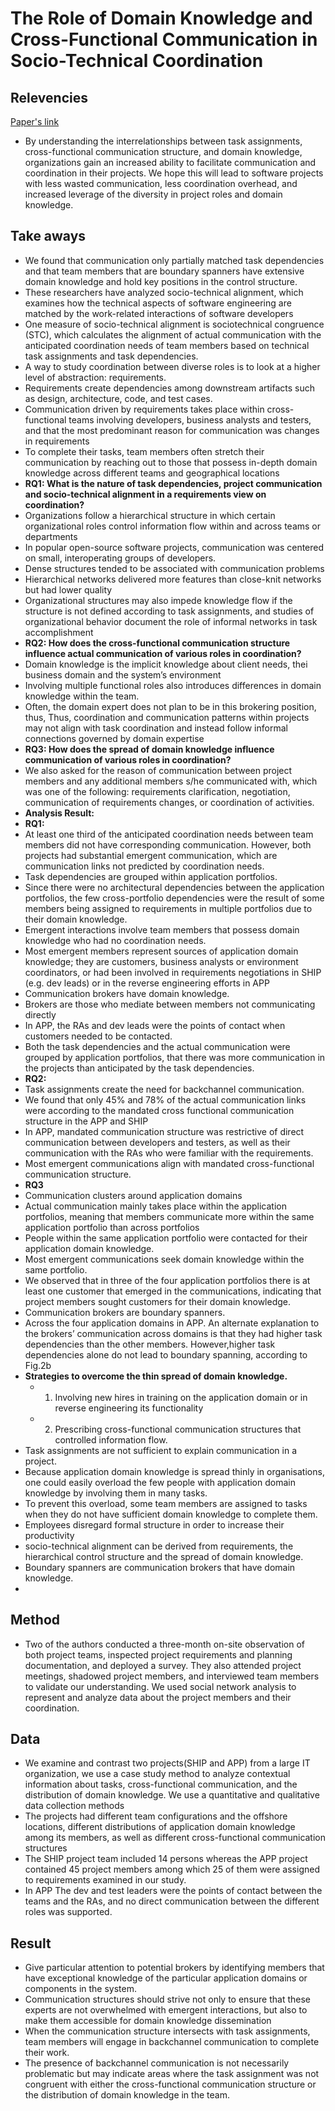 # The Role of Domain Knowledge and Cross-Functional Communication in Socio-Technical Coordination

## Relevencies

[Paper's link](https://ieeexplore.ieee.org/document/6606590")

- By understanding the interrelationships between task assignments, cross-functional communication structure, and domain knowledge, organizations gain an increased ability to facilitate communication and coordination in their projects. We hope this will lead to software projects with less wasted communication, less coordination overhead, and increased leverage of the diversity in project roles and domain knowledge.

## Take aways

- We found that communication only partially matched task dependencies and that team members that are boundary spanners have extensive domain knowledge and hold key positions in the control
structure.
- These researchers have analyzed socio-technical alignment, which examines how the technical aspects of software engineering are matched by the work-related interactions of software
developers
- One measure of socio-technical alignment is sociotechnical congruence (STC), which calculates the
alignment of actual communication with the anticipated coordination needs of team members based on technical task assignments and task dependencies.
- A way to study coordination between diverse roles is to look at a higher level of abstraction: requirements.
- Requirements create dependencies among downstream artifacts such as design, architecture, code, and test cases.
- Communication driven by requirements takes place within cross-functional teams involving developers, business analysts and testers, and that the most predominant reason for communication was changes in requirements
- To complete their tasks, team members often stretch their communication by reaching out to those that possess in-depth domain knowledge across different teams and geographical locations
- **RQ1: What is the nature of task dependencies, project communication and socio-technical alignment in a requirements view on coordination?**
- Organizations follow a hierarchical structure in which certain organizational roles control information flow within and across teams or departments
- In popular open-source software projects, communication was centered on small, interoperating groups of developers.
- Dense structures tended to be associated with communication problems
- Hierarchical networks delivered more features than close-knit networks but had lower quality
- Organizational structures may also impede knowledge flow if the structure is not defined according to task assignments, and studies of organizational behavior document the role of informal networks in task accomplishment
- **RQ2: How does the cross-functional communication structure influence actual communication of various roles in coordination?**
- Domain knowledge is the implicit knowledge about client needs, thei business domain and the system’s environment
- Involving multiple functional roles also introduces differences in domain knowledge within the team.
- Often, the domain expert does not plan to be in this brokering position, thus, Thus, coordination and communication patterns within projects may not align with task coordination and instead follow informal connections governed by domain expertise
- **RQ3: How does the spread of domain knowledge influence communication of various roles in coordination?**
- We also asked for the reason of communication between project members and any additional
members s/he communicated with, which was one of the following: requirements clarification, negotiation, communication of requirements changes, or coordination of activities.
- **Analysis Result:** 
- **RQ1:** 
- At least one third of the anticipated coordination needs between team members did not have corresponding communication. However, both
projects had substantial emergent communication, which are communication links not predicted by coordination needs.
- Task dependencies are grouped within application portfolios.
- Since there were no architectural dependencies between the application portfolios, the few cross-portfolio dependencies
were the result of some members being assigned to requirements in multiple portfolios due to their domain knowledge.
- Emergent interactions involve team members that possess domain knowledge who had no coordination needs.
- Most emergent members represent sources of application domain knowledge; they are customers, business analysts or environment coordinators, or had been involved in requirements negotiations in SHIP (e.g. dev leads) or in the reverse engineering efforts in APP
- Communication brokers have domain knowledge.
- Brokers are those who mediate between members not communicating directly
- In APP, the RAs and dev leads were the points of contact when customers needed to be contacted.
- Both the task dependencies and the actual communication were grouped by application portfolios, that there was more communication in the projects than anticipated by the task dependencies.
- **RQ2:** 
- Task assignments create the need for backchannel communication.
- We found that only 45% and 78% of the actual communication links were according to the mandated cross functional communication structure in the APP and SHIP
- In APP, mandated communication structure was restrictive of direct communication between developers and testers, as well as their communication with the RAs who were familiar with the requirements.
- Most emergent communications align with mandated cross-functional communication structure.
- **RQ3**
- Communication clusters around application domains
- Actual communication mainly takes place within the application portfolios, meaning that members communicate more within the same application portfolio than across portfolios
- People within the same application portfolio were contacted for their application domain knowledge.
- Most emergent communications seek domain knowledge within the same portfolio.
- We observed that in three of the four application portfolios there is at least one customer that emerged in the communications, indicating that project members sought customers for their domain knowledge.
- Communication brokers are boundary spanners.
- Across the four application domains in APP. An alternate explanation to the brokers’ communication across domains is that they had higher task dependencies than the other members. However,higher task dependencies alone do not lead to boundary spanning, according to Fig.2b
- **Strategies to overcome the thin spread of domain knowledge.**
    - 1. Involving new hires in training on the application domain or in reverse engineering its functionality
    - 2. Prescribing cross-functional communication structures that controlled information flow.
- Task assignments are not sufficient to explain communication in a project.
- Because application domain knowledge is spread thinly in organisations, one could easily overload the few people with application domain knowledge by involving them in many tasks.
- To prevent this overload, some team members are assigned to tasks when they do not have sufficient domain knowledge to complete them.
- Employees disregard formal structure in order to increase their productivity
- socio-technical alignment can be derived from requirements, the hierarchical control structure and the spread of domain knowledge.
- Boundary spanners are communication brokers that have domain knowledge.
- 
## Method

- Two of the authors conducted a three-month on-site observation of both project teams, inspected project requirements and planning documentation, and deployed a survey. They also attended project meetings, shadowed project members, and interviewed team members to validate our understanding. We used social network analysis to represent and analyze data about the project members and their coordination.

## Data

- We examine and contrast two projects(SHIP and APP) from a large IT organization, we use a case study method to analyze contextual information about tasks, cross-functional communication, and the distribution of domain knowledge. We use a quantitative and qualitative data collection methods
- The projects had different team configurations and the offshore locations, different distributions of application domain knowledge among its members, as well as different cross-functional communication structures
- The SHIP project team included 14 persons whereas the APP project contained 45 project members among which 25 of them were assigned to requirements examined in our study.
- In APP The dev and test leaders were the points of contact between the teams and the RAs, and no direct communication between the different roles was supported.

## Result

- Give particular attention to potential brokers by identifying members that have exceptional knowledge of the particular
application domains or components in the system.
- Communication structures should strive not only to ensure that these experts are not overwhelmed with emergent interactions,
but also to make them accessible for domain knowledge dissemination
- When the communication structure intersects with task assignments, team members will engage in backchannel communication to complete their work.
- The presence of backchannel communication is not necessarily problematic but may indicate areas where the task assignment was not congruent with either the cross-functional communication structure or the distribution of domain knowledge in the team.
